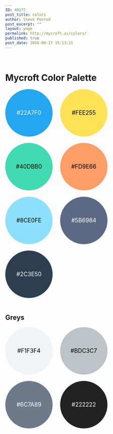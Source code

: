 ```yaml
---
ID: 40177
post_title: colors
author: Steve Penrod
post_excerpt: ""
layout: page
permalink: http://mycroft.ai/colors/
published: true
post_date: 2018-08-17 15:13:21
---
```

&nbsp;
<h1><strong>Mycroft Color Palette</strong></h1>
<div style="background-color: #22a7f0; display: inline-block; width: 150px; height: 150px; border-radius: 50%; font-size: 18px; color: #fff; line-height: 150px; text-align: center; margin: 0 20px 20px 0;">#22A7F0</div>
<div style="background-color: #fee255; display: inline-block; width: 150px; height: 150px; border-radius: 50%; font-size: 18px; color: black; line-height: 150px; text-align: center; margin: 0 20px 20px 0;">#FEE255</div>
<div style="background-color: #40dbb0; display: inline-block; width: 150px; height: 150px; border-radius: 50%; font-size: 18px; color: black; line-height: 150px; text-align: center; margin: 0 20px 20px 0;">#40DBB0</div>
<div style="background-color: #fd9e66; display: inline-block; width: 150px; height: 150px; border-radius: 50%; font-size: 18px; color: black; line-height: 150px; text-align: center; margin: 0 20px 20px 0;">#FD9E66</div>
<div style="background-color: #8ce0fe; display: inline-block; width: 150px; height: 150px; border-radius: 50%; font-size: 18px; color: black; line-height: 150px; text-align: center; margin: 0 20px 20px 0;">#8CE0FE</div>
<div style="background-color: #5b6984; display: inline-block; width: 150px; height: 150px; border-radius: 50%; font-size: 18px; color: #fff; line-height: 150px; text-align: center; margin: 0 20px 20px 0;">#5B6984</div>
<div style="background-color: #2c3e50; display: inline-block; width: 150px; height: 150px; border-radius: 50%; font-size: 18px; color: #fff; line-height: 150px; text-align: center; margin: 0 20px 20px 0;">#2C3E50</div>
&nbsp;
<h2>Greys</h2>
<div style="background-color: #f1f3f4; display: inline-block; width: 150px; height: 150px; border-radius: 50%; font-size: 18px; color: black; line-height: 150px; text-align: center; margin: 0 20px 20px 0;">#F1F3F4</div>
<div style="background-color: #bdc3c7; display: inline-block; width: 150px; height: 150px; border-radius: 50%; font-size: 18px; color: black; line-height: 150px; text-align: center; margin: 0 20px 20px 0;">#BDC3C7</div>
<div style="background-color: #6c7a89; display: inline-block; width: 150px; height: 150px; border-radius: 50%; font-size: 18px; color: #fff; line-height: 150px; text-align: center; margin: 0 20px 20px 0;">#6C7A89</div>
<div style="background-color: #222222; display: inline-block; width: 150px; height: 150px; border-radius: 50%; font-size: 18px; color: #fff; line-height: 150px; text-align: center; margin: 0 20px 20px 0;">#222222</div>
&nbsp;